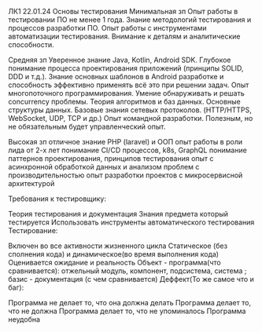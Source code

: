 ЛК1 22.01.24 Основы тестирования
Минимальная зп
Опыт работы в тестировании ПО не менее 1 года.
Знание методологий тестирования и процессов разработки ПО.
Опыт работы с инструментами автоматизации тестирования.
Внимание к деталям и аналитические способности.

Средняя зп
Уверенное знание Java, Kotlin, Android SDK.
Глубокое понимание процесса проектирования приложений (принципы SOLID, DDD и т.д.). Знание основных шаблонов в Android разработке и способность эффективно применять всё это при решении задач. Опыт многопоточного программирования. Умение обнаруживать и решать concurrency проблемы.
Теория алгоритмов и баз данных. Основные структуры данных.
Базовые знания сетевых протоколов. (HTTP/HTTPS, WebSocket, UDP, TCP и др.)
Опыт командной разработки. Полезным, но не обязательным будет управленческий опыт.

Высокая зп
отличное знание PHP (laravel) и ООП
опыт работы в роли лида от 2-х лет
понимание CI/CD процессов, k8s, GraphQL
понимание паттернов проектирования, принципов тестирования
опыт с асинхронной обработкой данных и анализом проблем с производительностью
опыт разработки проектов с микросервисной архитектурой

Требования к тестировщику:

Теория тестирования и документация
Знания предмета который тестируется
Использовать инструменты автоматического тестирования
Тестирование:

Включен во все активности жизненного цикла
Статическое (без сполнения кода) и динамическое(во время выполнения кода)
Оценивается ожидание и реальность
Объект - программа(что сравнивается): отжельный модуль, компонент, подсистема, система ; базис - документация (с чем сравнивается)
Деффект(То же самое что и баг):

Программа не делает то, что она должна делать
Программа делает то, что не должна
Программа делает то, что не упоминалось
Программа неудобна
